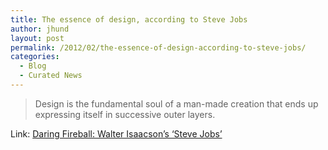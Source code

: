 ```yaml
---
title: The essence of design, according to Steve Jobs
author: jhund
layout: post
permalink: /2012/02/the-essence-of-design-according-to-steve-jobs/
categories:
  - Blog
  - Curated News
---
```

> Design is the fundamental soul of a man-made creation that ends up expressing itself in successive outer layers.

Link: [Daring Fireball: Walter Isaacson&#8217;s &#8216;Steve Jobs&#8217;][1]

 [1]: http://bit.ly/AtDKMT